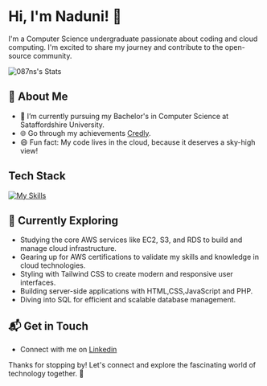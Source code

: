 # Hi, I'm Naduni! 👋

I'm a Computer Science undergraduate passionate about coding and cloud computing. I'm excited to share my journey and contribute to the open-source community.

![087ns's Stats](https://github-readme-stats.vercel.app/api?username=087ns&theme=vue-dark&show_icons=true&hide_border=true&count_private=true)

## 🚀 About Me

- 🔭 I’m currently pursuing my Bachelor's in Computer Science at Sataffordshire University.
- 🌐 Go through my achievements [Credly](https://www.credly.com/users/naduni-saubhagya).
- 😄 Fun fact: My code lives in the cloud, because it deserves a sky-high view!

## Tech Stack
[![My Skills](https://skillicons.dev/icons?i=aws,js,html,css,cs,mysql,php,py,nodejs,nextjs,npm,postman,tailwind)](https://skillicons.dev)

## 🌱 Currently Exploring

  - Studying the core AWS services like EC2, S3, and RDS to build and manage cloud infrastructure.
  - Gearing up for AWS certifications to validate my skills and knowledge in cloud technologies.
  - Styling with Tailwind CSS to create modern and responsive user interfaces.
  - Building server-side applications with HTML,CSS,JavaScript and PHP.
  - Diving into SQL for efficient and scalable database management.


## 📬 Get in Touch

- Connect with me on [Linkedin](www.linkedin.com/in/naduni-saubhagya-36246424a)

Thanks for stopping by! Let's connect and explore the fascinating world of technology together. 🚀



<!--

Here are some ideas to get you started:

- 🔭 I’m currently working on ...
- 🌱 I’m currently learning ...
- 👯 I’m looking to collaborate on ...
- 🤔 I’m looking for help with ...
- 💬 Ask me about ...
- 📫 How to reach me: ...
- 😄 Pronouns: ...
- ⚡ Fun fact: ...
-->

